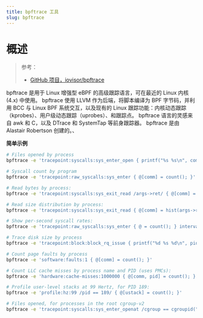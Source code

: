```yaml
---
title: bpftrace 工具
slug: bpftrace
---
```


# 概述

> 参考：
>
> - [GitHub 项目，iovisor/bpftrace](https://github.com/iovisor/bpftrace)

bpftrace 是用于 Linux 增强型 eBPF 的高级跟踪语言，可在最近的 Linux 内核 (4.x) 中使用。 bpftrace 使用 LLVM 作为后端，将脚本编译为 BPF 字节码，并利用 BCC 与 Linux BPF 系统交互，以及现有的 Linux 跟踪功能：内核动态跟踪（kprobes）、用户级动态跟踪（uprobes）、和跟踪点。 bpftrace 语言的灵感来自 awk 和 C，以及 DTrace 和 SystemTap 等前身跟踪器。 bpftrace 是由 Alastair Robertson 创建的。、

**简单示例**

```bash
# Files opened by process
bpftrace -e 'tracepoint:syscalls:sys_enter_open { printf("%s %s\n", comm, str(args->filename)); }'

# Syscall count by program
bpftrace -e 'tracepoint:raw_syscalls:sys_enter { @[comm] = count(); }'

# Read bytes by process:
bpftrace -e 'tracepoint:syscalls:sys_exit_read /args->ret/ { @[comm] = sum(args->ret); }'

# Read size distribution by process:
bpftrace -e 'tracepoint:syscalls:sys_exit_read { @[comm] = hist(args->ret); }'

# Show per-second syscall rates:
bpftrace -e 'tracepoint:raw_syscalls:sys_enter { @ = count(); } interval:s:1 { print(@); clear(@); }'

# Trace disk size by process
bpftrace -e 'tracepoint:block:block_rq_issue { printf("%d %s %d\n", pid, comm, args->bytes); }'

# Count page faults by process
bpftrace -e 'software:faults:1 { @[comm] = count(); }'

# Count LLC cache misses by process name and PID (uses PMCs):
bpftrace -e 'hardware:cache-misses:1000000 { @[comm, pid] = count(); }'

# Profile user-level stacks at 99 Hertz, for PID 189:
bpftrace -e 'profile:hz:99 /pid == 189/ { @[ustack] = count(); }'

# Files opened, for processes in the root cgroup-v2
bpftrace -e 'tracepoint:syscalls:sys_enter_openat /cgroup == cgroupid("/sys/fs/cgroup/unified/mycg")/ { printf("%s\n", str(args->filename)); }'

```
